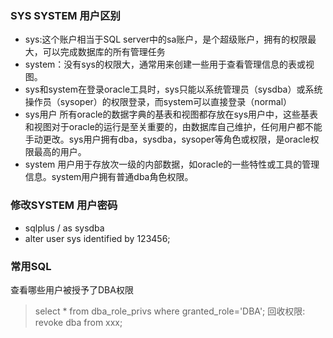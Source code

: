 ### SYS SYSTEM 用户区别

- sys:这个账户相当于SQL server中的sa账户，是个超级账户，拥有的权限最大，可以完成数据库的所有管理任务
- system：没有sys的权限大，通常用来创建一些用于查看管理信息的表或视图。
- sys和system在登录oracle工具时，sys只能以系统管理员（sysdba）或系统操作员（sysoper）的权限登录，而system可以直接登录（normal）
- sys用户 所有oracle的数据字典的基表和视图都存放在sys用户中，这些基表和视图对于oracle的运行是至关重要的，由数据库自己维护，任何用户都不能手动更改。sys用户拥有dba，sysdba，sysoper等角色或权限，是oracle权限最高的用户。
- system 用户用于存放次一级的内部数据，如oracle的一些特性或工具的管理信息。system用户拥有普通dba角色权限。


### 修改SYSTEM 用户密码
- sqlplus / as sysdba
- alter user  sys identified by 123456;

### 常用SQL
查看哪些用户被授予了DBA权限
>select * from dba_role_privs where granted_role='DBA';
回收权限:
>revoke dba from xxx;

